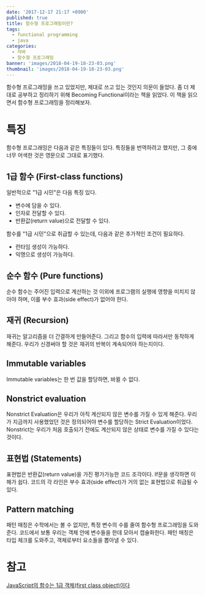 ```yaml
---
date: '2017-12-17 21:17 +0900'
published: true 
title: 함수형 프로그래밍이란?
tags:
  - functional programming
  - java
categories:
  - 자바
  - 함수형 프로그래밍
banner: 'images/2018-04-19-18-23-03.png'
thumbnail: 'images/2018-04-19-18-23-03.png'
---
```

함수형 프로그래밍을 쓰고 있었지만, 제대로 쓰고 있는 것인지 의문이 들었다. 좀 더 제대로 공부하고 정리하기 위해 Becoming Functional이라는 책을 읽었다. 이 책을 읽으면서 함수형 프로그래밍을 정리해보자.

<!-- more -->
# 특징
함수형 프로그래밍은 다음과 같은 특징들이 있다. 특징들을 번역하려고 했지만, 그 중에 너무 어색한 것은 영문으로 그대로 표기했다.
## 1급 함수 (First-class functions)
일반적으로 "1급 시민"은 다음 특징 있다.
* 변수에 담을 수 있다.
* 인자로 전달할 수 있다.
* 반환값(return value)으로 전달할 수 있다.

함수를 "1급 시민"으로 취급할 수 있는데, 다음과 같은 추가적인 조건이 필요하다.
* 런타임 생성이 가능하다.
* 익명으로 생성이 가능하다.

## 순수 함수 (Pure functions)
순수 함수는 주어진 입력으로 계산하는 것 이외에 프로그램의 실행에 영향을 미치지 않아야 하며, 이를 부수 효과(side effect)가 없어야 한다.

## 재귀 (Recursion)
재귀는 알고리즘을 더 간결하게 만들어준다. 그리고 함수의 입력에 따라서만 동작하게 해준다. 우리가 신경써야 할 것은 재귀의 반복이 계속되어야 하는지이다.

## Immutable variables
Immutable variables는 한 번 값을 할당하면, 바뀔 수 없다.

## Nonstrict evaluation
Nonstrict Evaluation은 우리가 아직 계산되지 않은 변수를 가질 수 있게 해준다. 우리가 지금까지 사용했었던 것은 정의되어야 변수를 할당하는 Strict Evaluation이었다. Nonstrict는 우리가 처음 호출되기 전에도 계산되지 않은 상태로 변수를 가질 수 있다는 것이다. 

## 표현법 (Statements)
표현법은 반환값(return value)을 가진 평가가능한 코드 조각이다. If문을 생각하면 이해가 쉽다. 코드의 각 라인은 부수 효과(side effect)가 거의 없는 표현법으로 취급될 수 있다. 

## Pattern matching
패턴 매칭은 수학에서는 볼 수 없지만, 특정 변수의 수를 줄여 함수형 프로그래밍을 도와준다. 코드에서 보통 우리는 객체 안에 변수들을 한데 모아서 캡슐화한다. 패턴 매칭은 타입 체크를 도와주고, 객체로부터 요소들을 뽑아낼 수 있다.
 

# 참고
[JavaScript의 함수는 1급 객체(first class object)이다](https://bestalign.github.io/2015/10/18/first-class-object/)
